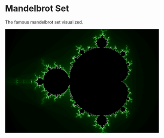 # Mandelbrot Set

The famous mandelbrot set visualized.

![image of the mandelbrot set](clojure/doc/mandelbrot.png)
